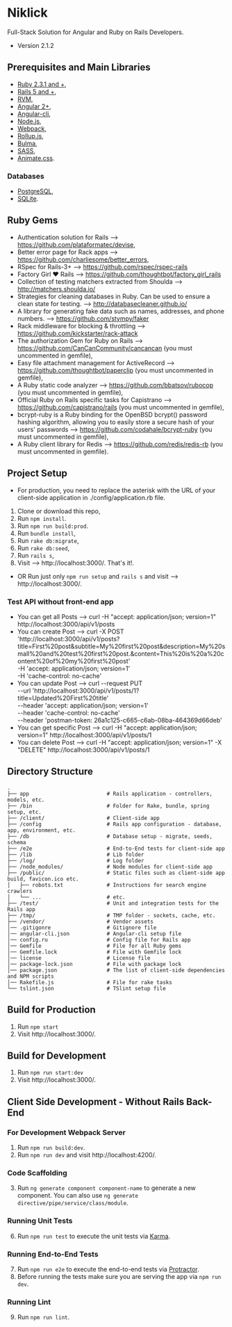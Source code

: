 # Niklick
Full-Stack Solution for Angular and Ruby on Rails Developers. 

* Version 2.1.2

## Prerequisites and Main Libraries
* [Ruby 2.3.1 and +](https://www.ruby-lang.org/en/downloads/),
* [Rails 5 and +](http://guides.rubyonrails.org/getting_started.html),
* [RVM](https://rvm.io/),
* [Angular 2+](https://angular.io/),
* [Angular-cli](https://github.com/angular/angular-cli),
* [Node.js](https://nodejs.org/en/),
* [Webpack](https://webpack.js.org/),
* [Rollup.js](https://rollupjs.org/),
* [Bulma](http://bulma.io/),
* [SASS](http://sass-lang.com/),
* [Animate.css](https://github.com/daneden/animate.css).

### Databases
* [PostgreSQL](https://www.postgresql.org/docs/),
* [SQLite](https://sqlite.org/).

## Ruby Gems
* Authentication solution for Rails --> https://github.com/plataformatec/devise,
* Better error page for Rack apps --> https://github.com/charliesome/better_errors,
* RSpec for Rails-3+ --> https://github.com/rspec/rspec-rails
* Factory Girl ♥ Rails --> https://github.com/thoughtbot/factory_girl_rails
* Collection of testing matchers extracted from Shoulda --> http://matchers.shoulda.io/
* Strategies for cleaning databases in Ruby. Can be used to ensure a clean state for testing. --> http://databasecleaner.github.io/
* A library for generating fake data such as names, addresses, and phone numbers. --> https://github.com/stympy/faker
* Rack middleware for blocking & throttling --> https://github.com/kickstarter/rack-attack
* The authorization Gem for Ruby on Rails --> https://github.com/CanCanCommunity/cancancan (you must uncommented in gemfile),
* Easy file attachment management for ActiveRecord --> https://github.com/thoughtbot/paperclip (you must uncommented in gemfile),
* A Ruby static code analyzer --> https://github.com/bbatsov/rubocop (you must uncommented in gemfile),
* Official Ruby on Rails specific tasks for Capistrano --> https://github.com/capistrano/rails (you must uncommented in gemfile),  
* bcrypt-ruby is a Ruby binding for the OpenBSD bcrypt() password hashing algorithm, allowing you to easily store a secure hash of your users' passwords --> https://github.com/codahale/bcrypt-ruby (you must uncommented in gemfile),
* A Ruby client library for Redis --> https://github.com/redis/redis-rb (you must uncommented in gemfile).

## Project Setup

* For production, you need to replace the asterisk with the URL of your client-side application in ./config/application.rb file.

1. Clone or download this repo,
2. Run `npm install`.
3. Run `npm run build:prod`.
4. Run `bundle install`,
5. Run `rake db:migrate`,
6. Run `rake db:seed`,
7. Run `rails s`, 
8. Visit --> http://localhost:3000/. That's it!.

* OR Run just only `npm run setup` and `rails s` and visit --> http://localhost:3000/.

### Test API without front-end app
* You can get all Posts --> curl -H "accept: application/json; version=1" http://localhost:3000/api/v1/posts
* You can create Post --> curl -X POST \
  'http://localhost:3000/api/v1/posts?title=First%20post&subtitle=My%20first%20post&description=My%20small%20and%20test%20first%20post.&content=This%20is%20a%20content%20of%20my%20first%20post' \
  -H 'accept: application/json; version=1' \
  -H 'cache-control: no-cache' 
* You can update Post --> curl --request PUT \
  --url 'http://localhost:3000/api/v1/posts/1?title=Updated%20First%20title' \
  --header 'accept: application/json; version=1' \
  --header 'cache-control: no-cache' \
  --header 'postman-token: 26a1c125-c665-c6ab-08ba-464369d66deb'
* You can get specific Post --> curl -H "accept: application/json; version=1" http://localhost:3000/api/v1/posts/1
* You can delete Post --> curl -H "accept: application/json; version=1" -X "DELETE" http://localhost:3000/api/v1/posts/1

## Directory Structure

```shell
.
├── app                         # Rails application - controllers, models, etc.
├── /bin                        # Folder for Rake, bundle, spring setup, etc.
├── /client/                    # Client-side app
├── /config                     # Rails app configuration - database, app, environment, etc.
├── /db                         # Database setup - migrate, seeds, schema
├── /e2e                        # End-to-End tests for client-side app
├── /lib                        # Lib folder
├── /log/                       # Log folder
├── /node_modules/              # Node modules for client-side app
├── /public/                    # Static files such as client-side app build, favicon.ico etc.
│   ├── robots.txt              # Instructions for search engine crawlers
│   └── ...                     # etc.
├── /test/                      # Unit and integration tests for the Rails app
├── /tmp/                       # TMP folder - sockets, cache, etc.
├── /vendor/                    # Vendor assets
│── .gitigonre                  # Gitignore file
│── angular-cli.json            # Angular-cli setup file
│── config.ru                   # Config file for Rails app
│── Gemfile                     # File for all Ruby gems
│── Gemfile.lock                # File with Gemfile lock
│── license                     # License file
│── package-lock.json           # File with package lock
│── package.json                # The list of client-side dependencies and NPM scripts
│── Rakefile.js                 # File for rake tasks
└── tslint.json                 # TSlint setup file
```

## Build for Production
1. Run `npm start`
2. Visit http://localhost:3000/.

## Build for Development
1. Run `npm run start:dev`
2. Visit http://localhost:3000/.

## Client Side Development - Without Rails Back-End
### For Development Webpack Server
1. Run `npm run build:dev`.
2. Run `npm run dev` and visit http://localhost:4200/.

### Code Scaffolding
3. Run `ng generate component component-name` to generate a new component. You can also use `ng generate directive/pipe/service/class/module`.

### Running Unit Tests
6. Run `npm run test` to execute the unit tests via [Karma](https://karma-runner.github.io).

### Running End-to-End Tests
7. Run `npm run e2e` to execute the end-to-end tests via [Protractor](http://www.protractortest.org/).
8. Before running the tests make sure you are serving the app via `npm run dev`.

### Running Lint
9. Run `npm run lint`.